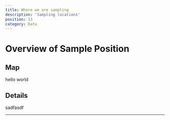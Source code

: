 ```yaml
---
title: Where we are sampling
description: 'Sampling locations'
position: 13
category: Data
---
```


# Overview of Sample Position

## Map

hello world

<client-only>

<markdown-sample-map>

</markdown-sample-map>

</client-only>

## Details
sadfasdf

<hr/>
